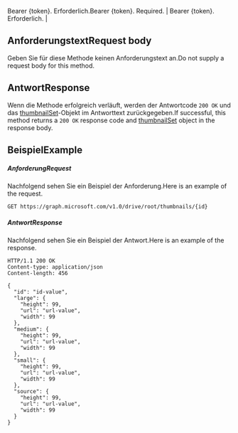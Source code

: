 <span data-ttu-id="5ec0a-p101">Bearer {token}. Erforderlich.</span><span class="sxs-lookup"><span data-stu-id="5ec0a-p101">Bearer {token}. Required.</span></span>  | Bearer {token}. Erforderlich. |


## <a name="request-body"></a><span data-ttu-id="5ec0a-118">Anforderungstext</span><span class="sxs-lookup"><span data-stu-id="5ec0a-118">Request body</span></span>
<span data-ttu-id="5ec0a-119">Geben Sie für diese Methode keinen Anforderungstext an.</span><span class="sxs-lookup"><span data-stu-id="5ec0a-119">Do not supply a request body for this method.</span></span>

## <a name="response"></a><span data-ttu-id="5ec0a-120">Antwort</span><span class="sxs-lookup"><span data-stu-id="5ec0a-120">Response</span></span>

<span data-ttu-id="5ec0a-121">Wenn die Methode erfolgreich verläuft, werden der Antwortcode `200 OK` und das [thumbnailSet](../resources/thumbnailset.md)-Objekt im Antworttext zurückgegeben.</span><span class="sxs-lookup"><span data-stu-id="5ec0a-121">If successful, this method returns a `200 OK` response code and [thumbnailSet](../resources/thumbnailset.md) object in the response body.</span></span>
## <a name="example"></a><span data-ttu-id="5ec0a-122">Beispiel</span><span class="sxs-lookup"><span data-stu-id="5ec0a-122">Example</span></span>
##### <a name="request"></a><span data-ttu-id="5ec0a-123">Anforderung</span><span class="sxs-lookup"><span data-stu-id="5ec0a-123">Request</span></span>
<span data-ttu-id="5ec0a-124">Nachfolgend sehen Sie ein Beispiel der Anforderung.</span><span class="sxs-lookup"><span data-stu-id="5ec0a-124">Here is an example of the request.</span></span>
<!-- {
  "blockType": "request",
  "name": "get_thumbnailset"
}-->
```http
GET https://graph.microsoft.com/v1.0/drive/root/thumbnails/{id}
```
##### <a name="response"></a><span data-ttu-id="5ec0a-125">Antwort</span><span class="sxs-lookup"><span data-stu-id="5ec0a-125">Response</span></span>
<span data-ttu-id="5ec0a-126">Nachfolgend sehen Sie ein Beispiel der Antwort.</span><span class="sxs-lookup"><span data-stu-id="5ec0a-126">Here is an example of the response.</span></span>
<!-- {
  "blockType": "response",
  "truncated": false,
  "@odata.type": "microsoft.graph.thumbnailSet"
} -->
```http
HTTP/1.1 200 OK
Content-type: application/json
Content-length: 456

{
  "id": "id-value",
  "large": {
    "height": 99,
    "url": "url-value",
    "width": 99
  },
  "medium": {
    "height": 99,
    "url": "url-value",
    "width": 99
  },
  "small": {
    "height": 99,
    "url": "url-value",
    "width": 99
  },
  "source": {
    "height": 99,
    "url": "url-value",
    "width": 99
  }
}
```

<!-- uuid: 8fcb5dbc-d5aa-4681-8e31-b001d5168d79
2015-10-25 14:57:30 UTC -->
<!-- {
  "type": "#page.annotation",
  "description": "Get thumbnailSet",
  "keywords": "",
  "section": "documentation",
  "tocPath": ""
}-->
